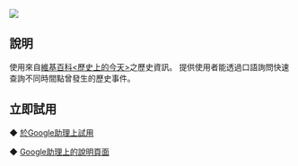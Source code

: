 [![](https://lh3.googleusercontent.com/1U6-HhkKdaVzPMMsz5XmKZ31lTnOkXWz4eTuDcNTejlgatqouaKoniXkxfMC0AKvRx4wSjHmynvs=s81)](https://assistant.google.com/services/a/uid/000000d67993a1d2)
  
說明
-------
使用來自[維基百科<歷史上的今天>](https://zh.wikipedia.org/wiki/歷史上的今天)之歷史資訊。
提供使用者能透過口語詢問快速查詢不同時間點曾發生的歷史事件。  
  
立即試用
-------
◆ [於Google助理上試用](https://assistant.google.com/services/invoke/uid/000000d67993a1d2)
  
◆ [Google助理上的說明頁面](https://assistant.google.com/services/a/uid/000000d67993a1d2)
